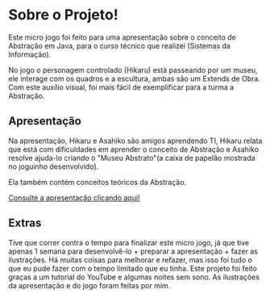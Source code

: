 # Sobre o Projeto!
Este micro jogo foi feito para uma apresentação sobre o conceito de Abstração em Java, para o curso técnico que realizei (Sistemas da Informação). 

No jogo o personagem controlado (Hikaru) está passeando por um museu, ele interage com os quadros e a escultura, ambas são um Extends de Obra. Com este auxílio visual, foi mais fácil de exemplificar para a turma a Abstração.

## Apresentação
Na apresentação, Hikaru e Asahiko são amigos aprendendo TI, Hikaru relata que está com dificuldades em aprender o conceito de Abstração e Asahiko resolve ajuda-lo criando o "Museu Abstrato"(a caixa de papelão mostrada no joguinho desenvolvido).

Ela também contém conceitos teóricos da Abstração.

[Consulte a apresentação clicando aqui!](https://drive.google.com/file/d/1sQrwIE3oHvteP4K7PWBUJH2G8Omu7_S8/view?usp=sharing)

## Extras
Tive que correr contra o tempo para finalizar este micro jogo, já que tive apenas 1 semana para desenvolvê-lo + preparar a apresentação + fazer as ilustrações. Há muitas coisas para melhorar e refazer, mas isso foi tudo o que eu pude fazer com o tempo limitado que eu tinha. Este projeto foi feito graças a um tutorial do YouTube e algumas noites sem sono.
As ilustrações da apresentação e do jogo foram feitas por mim.
